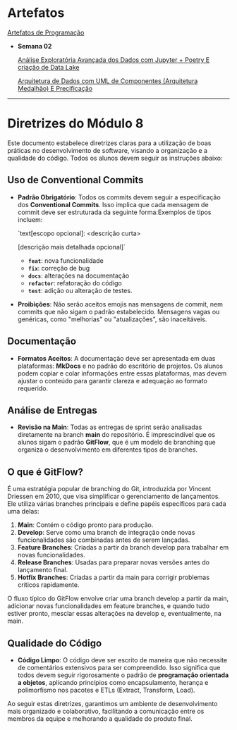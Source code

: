 # Artefatos

[Artefatos de Programação](https://www.notion.so/Artefatos-de-Programa-o-110256ceaea780d48619d28b60bc9150?pvs=21)

- **Semana 02**
    
    [Análise Exploratória Avançada dos Dados com Jupyter + Poetry E criação de Data Lake](https://www.notion.so/An-lise-Explorat-ria-Avan-ada-dos-Dados-com-Jupyter-Poetry-E-cria-o-de-Data-Lake-110256ceaea780dda353d27861021435?pvs=21)
    
    [Arquitetura de Dados com UML de Componentes (Arquitetura Medalhão) E Precificação](https://www.notion.so/Arquitetura-de-Dados-com-UML-de-Componentes-Arquitetura-Medalh-o-E-Precifica-o-110256ceaea7809c9218f0dbbac25b21?pvs=21)

---

# Diretrizes do Módulo 8

Este documento estabelece diretrizes claras para a utilização de boas práticas no desenvolvimento de software, visando a organização e a qualidade do código. Todos os alunos devem seguir as instruções abaixo:

## **Uso de Conventional Commits**

- **Padrão Obrigatório**: Todos os commits devem seguir a especificação dos **Conventional Commits**. Isso implica que cada mensagem de commit deve ser estruturada da seguinte forma:Exemplos de tipos incluem:
    
    `text<tipo>[escopo opcional]: <descrição curta>
    
    [descrição mais detalhada opcional]`
    
    - **`feat`**: nova funcionalidade
    - **`fix`**: correção de bug
    - **`docs`**: alterações na documentação
    - **`refactor`**: refatoração do código
    - **`test`**: adição ou alteração de testes.
- **Proibições**: Não serão aceitos emojis nas mensagens de commit, nem commits que não sigam o padrão estabelecido. Mensagens vagas ou genéricas, como "melhorias" ou "atualizações", são inaceitáveis.

## **Documentação**

- **Formatos Aceitos**: A documentação deve ser apresentada em duas plataformas: **MkDocs** e no padrão do escritório de projetos. Os alunos podem copiar e colar informações entre essas plataformas, mas devem ajustar o conteúdo para garantir clareza e adequação ao formato requerido.

## **Análise de Entregas**

- **Revisão na Main**: Todas as entregas de sprint serão analisadas diretamente na branch **main** do repositório. É imprescindível que os alunos sigam o padrão **GitFlow**, que é um modelo de branching que organiza o desenvolvimento em diferentes tipos de branches.

## **O que é GitFlow?**

É uma estratégia popular de branching do Git, introduzida por Vincent Driessen em 2010, que visa simplificar o gerenciamento de lançamentos. Ele utiliza várias branches principais e define papéis específicos para cada uma delas:

1. **Main**: Contém o código pronto para produção.
2. **Develop**: Serve como uma branch de integração onde novas funcionalidades são combinadas antes de serem lançadas.
3. **Feature Branches**: Criadas a partir da branch develop para trabalhar em novas funcionalidades.
4. **Release Branches**: Usadas para preparar novas versões antes do lançamento final.
5. **Hotfix Branches**: Criadas a partir da main para corrigir problemas críticos rapidamente.

O fluxo típico do GitFlow envolve criar uma branch develop a partir da main, adicionar novas funcionalidades em feature branches, e quando tudo estiver pronto, mesclar essas alterações na develop e, eventualmente, na main.

## **Qualidade do Código**

- **Código Limpo**: O código deve ser escrito de maneira que não necessite de comentários extensivos para ser compreendido. Isso significa que todos devem seguir rigorosamente o padrão de **programação orientada a objetos**, aplicando princípios como encapsulamento, herança e polimorfismo nos pacotes e ETLs (Extract, Transform, Load).

Ao seguir estas diretrizes, garantimos um ambiente de desenvolvimento mais organizado e colaborativo, facilitando a comunicação entre os membros da equipe e melhorando a qualidade do produto final.